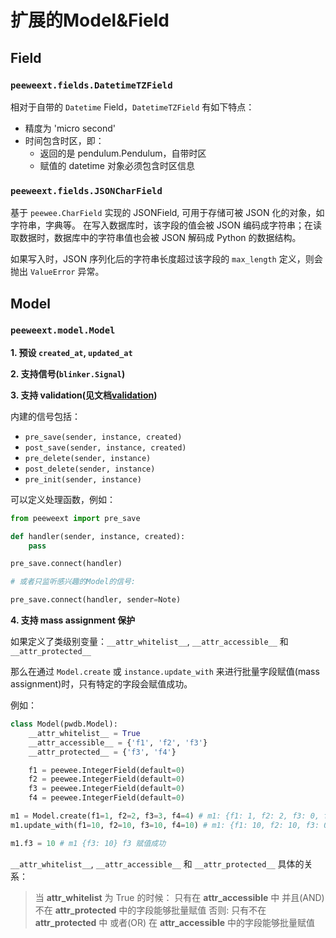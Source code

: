 # 扩展的Model&Field

## Field

### `peeweext.fields.DatetimeTZField`

相对于自带的 `Datetime` Field，`DatetimeTZField` 有如下特点：

- 精度为 'micro second'
- 时间包含时区，即：
    - 返回的是 pendulum.Pendulum，自带时区
    - 赋值的 datetime 对象必须包含时区信息

### `peeweext.fields.JSONCharField`

基于 `peewee.CharField` 实现的 JSONField, 可用于存储可被 JSON 化的对象，如字符串，字典等。
在写入数据库时，该字段的值会被 JSON 编码成字符串；在读取数据时，数据库中的字符串值也会被 JSON 解码成 Python 的数据结构。

如果写入时，JSON 序列化后的字符串长度超过该字段的 `max_length` 定义，则会抛出 `ValueError` 异常。


## Model

### `peeweext.model.Model`

**1. 预设 `created_at`, `updated_at`**

**2. 支持信号(`blinker.Signal`)**

**3. 支持 validation(见文档[validation](validation))**

内建的信号包括：

- `pre_save(sender, instance, created)`
- `post_save(sender, instance, created)`
- `pre_delete(sender, instance)`
- `post_delete(sender, instance)`
- `pre_init(sender, instance)`

可以定义处理函数，例如：

```python
from peeweext import pre_save

def handler(sender, instance, created):
    pass

pre_save.connect(handler)

# 或者只监听感兴趣的Model的信号:

pre_save.connect(handler, sender=Note)
```

**4. 支持 mass assignment 保护**

如果定义了类级别变量：`__attr_whitelist__`, `__attr_accessible__` 和 `__attr_protected__`

那么在通过 `Model.create` 或 `instance.update_with` 来进行批量字段赋值(mass assignment)时，只有特定的字段会赋值成功。

例如：

```python
class Model(pwdb.Model):
    __attr_whitelist__ = True
    __attr_accessible__ = {'f1', 'f2', 'f3'}
    __attr_protected__ = {'f3', 'f4'}

    f1 = peewee.IntegerField(default=0)
    f2 = peewee.IntegerField(default=0)
    f3 = peewee.IntegerField(default=0)
    f4 = peewee.IntegerField(default=0)

m1 = Model.create(f1=1, f2=2, f3=3, f4=4) # m1: {f1: 1, f2: 2, f3: 0, f4:} 只有 f1, f2 赋值成功
m1.update_with(f1=10, f2=10, f3=10, f4=10) # m1: {f1: 10, f2: 10, f3: 0, f4:} 只有 f1, f2 赋值成功

m1.f3 = 10 # m1 {f3: 10} f3 赋值成功
```

`__attr_whitelist__`, `__attr_accessible__` 和 `__attr_protected__` 具体的关系：

>  当 __attr_whitelist__ 为 True 的时候：
>     只有在 __attr_accessible__ 中 并且(AND) 不在 __attr_protected__ 中的字段能够批量赋值
>  否则:
>     只有不在 __attr_protected__ 中 或者(OR) 在 __attr_accessible__ 中的字段能够批量赋值
